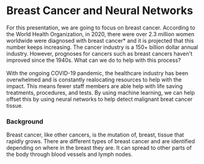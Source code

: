 # Breast Cancer and Neural Networks

For this presentation, we are going to focus on breast cancer. According to the World Health Organization, in 2020, there were over 2.3 million women worldwide were diagnosed with breast cancer* and it is projected that this number keeps increasing. The cancer industry is a 150+ billion dollar annual industry. However, prognoses for cancers such as breast cancers haven't improved since the 1940s. What can we do to help with this process?\
\
With the ongoing COVID-19 pandemic, the healthcare industry has been overwhelmed and is constantly realocating resources to help with the impact. This means fewer staff members are able help with life saving treatments, procedures, and tests. By using machine learning, we can help offset this by using neural networks to help detect malignant breat cancer tissue.

### Background

Breast cancer, like other cancers, is the mutation of, breast, tissue that rapidly grows. There are different types of breast cancer and are identified depending on where in the breast they are. It can spread to other parts of the body through blood vessels and lymph nodes.
